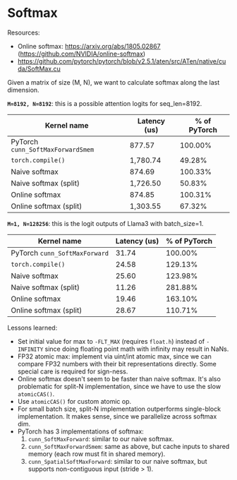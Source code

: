 # Softmax

Resources:
- Online softmax: https://arxiv.org/abs/1805.02867 (https://github.com/NVIDIA/online-softmax)
- https://github.com/pytorch/pytorch/blob/v2.5.1/aten/src/ATen/native/cuda/SoftMax.cu

Given a matrix of size (M, N), we want to calculate softmax along the last dimension.

**`M=8192, N=8192`**: this is a possible attention logits for seq_len=8192.

Kernel name                       | Latency (us) | % of PyTorch
----------------------------------|--------------|--------------
PyTorch `cunn_SoftMaxForwardSmem` |       877.57 |      100.00%
`torch.compile()`                 |     1,780.74 |       49.28%
Naive softmax                     |       874.69 |      100.33%
Naive softmax (split)             |     1,726.50 |       50.83%
Online softmax                    |       874.85 |      100.31%
Online softmax (split)            |     1,303.55 |       67.32%

**`M=1, N=128256`**: this is the logit outputs of Llama3 with batch_size=1.

Kernel name                   | Latency (us) | % of PyTorch
------------------------------|--------------|--------------
PyTorch `cunn_SoftMaxForward` |        31.74 |      100.00%
`torch.compile()`             |        24.58 |      129.13%
Naive softmax                 |        25.60 |      123.98%
Naive softmax (split)         |        11.26 |      281.88%
Online softmax                |        19.46 |      163.10%
Online softmax (split)        |        28.67 |      110.71%

Lessons learned:
- Set initial value for max to `-FLT_MAX` (requires `float.h`) instead of `-INFINITY` since doing floating point math with infinity may result in NaNs.
- FP32 atomic max: implement via uint/int atomic max, since we can compare FP32 numbers with their bit representations directly. Some special care is required for sign-ness.
- Online softmax doesn't seem to be faster than naive softmax. It's also problematic for split-N implementation, since we have to use the slow `atomicCAS()`.
- Use `atomicCAS()` for custom atomic op.
- For small batch size, split-N implementation outperforms single-block implementation. It makes sense, since we parallelize across softmax dim.
- PyTorch has 3 implementations of softmax:
  1. `cunn_SoftMaxForward`: similar to our naive softmax.
  2. `cunn_SoftMaxForwardSmem`: same as above, but cache inputs to shared memory (each row must fit in shared memory).
  3. `cunn_SpatialSoftMaxForward`: similar to our naive softmax, but supports non-contiguous input (stride > 1).
